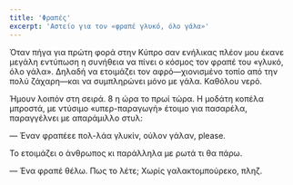 ```yaml
---
title: 'Φραπές'
excerpt: 'Αστείο για τον «φραπέ γλυκό, όλο γάλα»'
---
```


Όταν πήγα για πρώτη φορά στην Κύπρο σαν ενήλικας πλέον μου έκανε μεγάλη
εντύπωση η συνήθεια να πίνει ο κόσμος τον φραπέ του «γλυκό, όλο γάλα».
Δηλαδή να ετοιμάζει τον αφρό—χιονισμένο τοπίο από την πολύ ζάχαρη—και να
συμπληρώνει μόνο με γάλα.  Καθόλου νερό.

Ήμουν λοιπόν στη σειρά.  8 η ώρα το πρωί τώρα.  Η μοδάτη κοπέλα μπροστά,
με ντύσιμο «υπερ-παραγωγή» έτοιμο για πασαρέλα, παραγγέλνει με
απαράμιλλο στυλ:

— Έναν φραπέεε πολ-λάα γλυκίν, ούλον γάλαν, please.

Το ετοιμάζει ο άνθρωπος κι παράλληλα με ρωτά τι θα πάρω.

— Ένα φραπέ θέλω.  Πως το λέτε; Χωρίς γαλακτομπούρεκο, πληζ.
